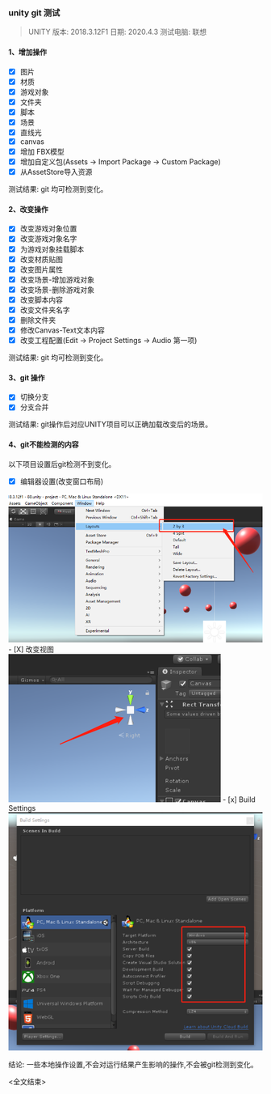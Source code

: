 ### unity git 测试
> UNITY 版本: 2018.3.12F1
> 日期: 2020.4.3
> 测试电脑: 联想

#### 1、增加操作
- [x] 图片
- [x] 材质
- [X] 游戏对象
- [X] 文件夹
- [X] 脚本
- [X] 场景
- [X] 直线光
- [X] canvas
- [X] 增加 FBX模型
- [X] 增加自定义包(Assets -> Import Package -> Custom Package)
- [X] 从AssetStore导入资源

测试结果: git 均可检测到变化。

#### 2、改变操作
- [x] 改变游戏对象位置
- [x] 改变游戏对象名字
- [x] 为游戏对象挂载脚本
- [x] 改变材质贴图
- [x] 改变图片属性
- [x] 改变场景-增加游戏对象
- [x] 改变场景-删除游戏对象
- [X] 改变脚本内容
- [X] 改变文件夹名字
- [X] 删除文件夹
- [X] 修改Canvas-Text文本内容
- [X] 改变工程配置(Edit -> Project Settings -> Audio 第一项)

测试结果: git 均可检测到变化。

#### 3、git 操作
- [X] 切换分支
- [X] 分支合并

测试结果: git操作后对应UNITY项目可以正确加载改变后的场景。


#### 4、git不能检测的内容
以下项目设置后git检测不到变化。
- [X] 编辑器设置(改变窗口布局)
<img src="./noteImg/002.png">
- [X] 改变视图
<img src="./noteImg/001.png">
- [x] Build Settings
<img src="./noteImg/003.png">

结论: 一些本地操作设置,不会对运行结果产生影响的操作,不会被git检测到变化。


<全文结束>